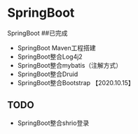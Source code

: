 # SpringBoot
SpringBoot 
##已完成
- SpringBoot Maven工程搭建
- SpringBoot整合Log4j2
- SpringBoot整合mybatis（注解方式）
- SpringBoot整合Druid
- SpringBoot整合Bootstrap 【2020.10.15】

## TODO
- SpringBoot整合shrio登录
